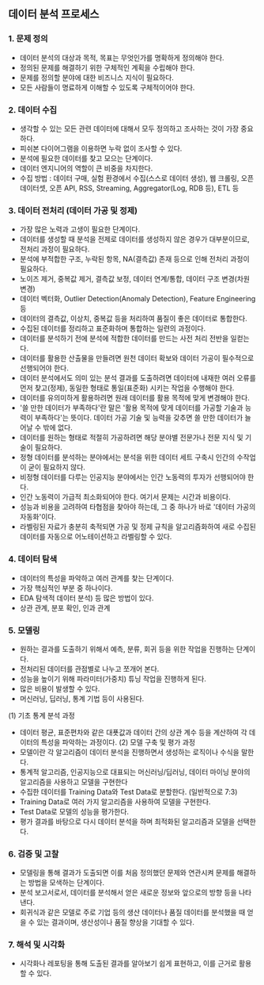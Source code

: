 ## 데이터 분석 프로세스

### 1. 문제 정의
- 데이터 분석의 대상과 목적, 목표는 무엇인가를 명확하게 정의해야 한다.
- 정의된 문제를 해결하기 위한 구체적인 계획을 수립해야 한다.
- 문제를 정의할 분야에 대한 비즈니스 지식이 필요하다.
- 모든 사람들이 명료하게 이해할 수 있도록 구체적이어야 한다.

### 2. 데이터 수집
- 생각할 수 있는 모든 관련 데이터에 대해서 모두 정의하고 조사하는 것이 가장 중요하다.
- 피쉬본 다이어그램을 이용하면 누락 없이 조사할 수 있다.
- 분석에 필요한 데이터를 찾고 모으는 단계이다.
- 데이터 엔지니어의 역할이 큰 비중을 차지한다.
- 수집 방법 : 데이터 구매, 실험 환경에서 수집(스스로 데이터 생성), 웹 크롤링, 오픈 데이터셋, 오픈 API, RSS, Streaming, Aggregator(Log, RDB 등), ETL 등

### 3. 데이터 전처리 (데이터 가공 및 정제)
- 가장 많은 노력과 고생이 필요한 단계이다.
- 데이터를 생성할 때 분석을 전제로 데이터를 생성하지 않은 경우가 대부분이므로, 전처리 과정이 필요하다.
- 분석에 부적합한 구조, 누락된 항목, NA(결측값) 존재 등으로 인해 전처리 과정이 필요하다.
- 노이즈 제거, 중복값 제거, 결측값 보정, 데이터 연계/통합, 데이터 구조 변경(차원 변경)
- 데이터 벡터화, Outlier Detection(Anomaly Detection), Feature Engineering 등
- 데이터의 결측값, 이상치, 중복값 등을 처리하여 품질이 좋은 데이터로 통합한다.
- 수집된 데이터를 정리하고 표준화하며 통합하는 일련의 과정이다.
- 데이터를 분석하기 전에 분석에 적합한 데이터를 만드는 사전 처리 전반을 일컫는다.
- 데이터를 활용한 산출물을 만들려면 원천 데이터 확보와 데이터 가공이 필수적으로 선행되어야 한다.
- 데이터 분석에서도 의미 있는 분석 결과를 도출하려면 데이터에 내재한 여러 오류를 먼저 찾고(정제), 동일한 형태로 통일(표준화) 시키는 작업을 수행해야 한다.
- 데이터를 유의미하게 활용하려면 원래 데이터를 활용 목적에 맞게 변경해야 한다.
- '쓸 만한 데이터가 부족하다'란 말은 '활용 목적에 맞게 데이터를 가공할 기술과 능력이 부족하다'는 뜻이다. 데이터 가공 기술 및 능력을 갖추면 쓸 만한 데이터가 늘어날 수 밖에 없다.
- 데이터를 원하는 형태로 적절히 가공하려면 해당 분야별 전문가나 전문 지식 및 기술이 필요하다.
- 정형 데이터를 분석하는 분야에서는 분석을 위한 데이터 세트 구축시 인간의 수작업이 굳이 필요하지 않다.
- 비정형 데이터를 다루는 인공지능 분야에서는 인간 노동력의 투자가 선행되어야 한다.
- 인간 노동력이 가급적 최소화되어야 한다. 여기서 문제는 시간과 비용이다.
- 성능과 비용을 고려하여 타협점을 찾아야 하는데, 그 중 하나가 바로 '데이터 가공의 자동화'이다.
- 라벨링된 자료가 충분히 축적되면 가공 및 정제 규칙을 알고리즘화하여 새로 수집된 데이터를 자동으로 어노테이션하고 라벨링할 수 있다.

### 4. 데이터 탐색
- 데이터의 특성을 파악하고 여러 관계를 찾는 단계이다.
- 가장 핵심적인 부분 중 하나이다.
- EDA 탐색적 데이터 분석) 등 많은 방법이 있다.
- 상관 관계, 분포 확인, 인과 관계

### 5. 모델링
- 원하는 결과를 도출하기 위해서 예측, 분류, 회귀 등을 위한 작업을 진행하는 단계이다.
- 전처리된 데이터를 관점별로 나누고 쪼개어 본다.
- 성능을 높이기 위해 파라미터(가중치) 튜닝 작업을 진행하게 된다.
- 많은 비용이 발생할 수 있다.
- 머신러닝, 딥러닝, 통계 기법 등이 사용된다.

(1) 기초 통계 분석 과정
  - 데이터 평균, 표준편차와 같은 대푯값과 데이터 간의 상관 계수 등을 계산하여 각 데이터의 특성을 파악하는 과정이다.
(2) 모델 구축 및 평가 과정
  - 모델이란 각 알고리즘이 데이터 분석을 진행하면서 생성하는 로직이나 수식을 말한다.
  - 통계적 알고리즘, 인공지능으로 대표되는 머신러닝/딥러닝, 데이터 마이닝 분야의 알고리즘을 사용하고 모델을 구현한다
  - 수집한 데이터를 Training Data와 Test Data로 분할한다. (일반적으로 7:3)
  - Training Data로 여러 가지 알고리즘을 사용하여 모델을 구현한다.
  - Test Data로 모델의 성능을 평가한다.
  - 평가 결과를 바탕으로 다시 데이터 분석을 하며 최적화된 알고리즘과 모델을 선택한다.

### 6. 검증 및 고찰
- 모델링을 통해 결과가 도출되면 이를 처음 정의했던 문제와 연관시켜 문제를 해결하는 방법을 모색하는 단계이다.
- 분석 보고서로서, 데이터를 분석해서 얻은 새로운 정보와 앞으로의 방향 등을 나타낸다.
- 회귀식과 같은 모델로 주로 기업 등의 생산 데이터나 품질 데이터를 분석했을 때 얻을 수 있는 결과이며, 생산성이나 품질 향상을 기대할 수 있다.

### 7. 해석 및 시각화
- 시각화나 레포팅을 통해 도출된 결과를 알아보기 쉽게 표현하고, 이를 근거로 활용할 수 있다.
